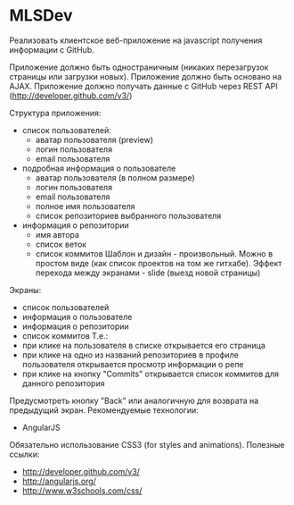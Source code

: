 # MLSDev
  Реализовать клиентское веб-приложение на javascript получения информации с GitHub. 
  
  Приложение должно быть одностраничным (никаких перезагрузок страницы или загрузки новых).
  Приложение должно быть основано на AJAX.
  Приложение должно получать данные с GitHub через REST API (http://developer.github.com/v3/)
  
Структура приложения:
  - список пользователей:
    - аватар пользователя (preview)
    - логин пользователя
    - email пользователя
  - подробная информация о пользователе
    - аватар пользователя (в полном размере)
    - логин пользователя
    - email пользователя
    - полное имя пользователя
    - список репозиториев выбранного пользователя
  - информация о репозитории
    - имя автора
    - список веток
    - список коммитов
  Шаблон и дизайн - произвольный. Можно в простом виде (как список проектов на том же гитхабе).
  Эффект перехода между экранами - slide (выезд новой страницы)

Экраны:
  - список пользователей
  - информация о пользователе
  - информация о репозитории
  - список коммитов
Т.е.:
  - при клике на пользователя в списке открывается его страница
  - при клике на одно из названий репозиториев в профиле пользователя открывается просмотр информации о репе
  - при клике на кнопку "Commits" открывается список коммитов для данного репозитория
  
Предусмотреть кнопку "Back" или аналогичную для возврата на предыдущий экран.
Рекомендуемые технологии:

  - AngularJS
  
Обязательно использование CSS3 (for styles and animations).
Полезные ссылки:

  - http://developer.github.com/v3/
  - http://angularjs.org/
  - http://www.w3schools.com/css/

